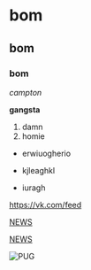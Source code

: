 # bom
## bom
### bom

*campton*

**gangsta**

1. damn
2. homie

* erwiuogherio
+ kjleaghkl
- iuragh


<https://vk.com/feed>

[NEWS](https://vk.com/feed)

[NEWS](https://vk.com/feed "ЧИТАТЬ")

![PUG](http://storage_01.startwish.ru/images/fe/c2/1426/0872b364dcff7f65aa7acd061534a8237b7d_o.jpg)
